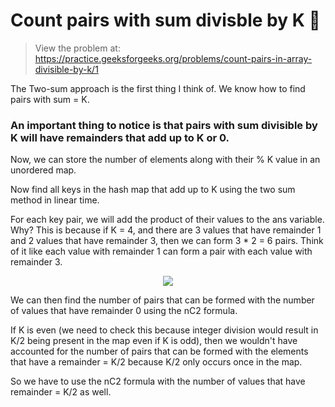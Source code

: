 # Count pairs with sum divisble by K 👯 
> View the problem at: https://practice.geeksforgeeks.org/problems/count-pairs-in-array-divisible-by-k/1

The Two-sum approach is the first thing I think of. We know how to find pairs with sum = K.

### An important thing to notice is that pairs with sum divisible by K will have remainders that add up to K or 0.

Now, we can store the number of elements along with their % K value in an unordered map.

Now find all keys in the hash map that add up to K using the two sum method in linear time.

For each key pair, we will add the product of their values to the ans variable. Why? This is because
if K = 4, and there are 3 values that have remainder 1 and 2 values that have remainder 3, then we can form 3 * 2 = 6 pairs.
Think of it like each value with remainder 1 can form a pair with each value with remainder 3.

<p align="center">
  <img src="https://github.com/nithishakumar/arriving-at-DSA-solns/blob/main/Arrays/Count%20Pairs%20Whose%20Sum%20is%20Divisible%20by%20K/img/Picture1.png" /> 
 </p>

We can then find the number of pairs that can be formed with the number of values that have remainder 0
using the nC2 formula.

If K is even (we need to check this because integer division would result in K/2 being present in the map
even if K is odd), then we wouldn't have accounted for the number of pairs that can be formed with the elements
that have a remainder = K/2 because K/2 only occurs once in the map.

So we have to use the nC2 formula with the number of values that have remainder = K/2 as well.







